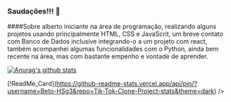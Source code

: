 ### Saudações!!! 👋

####Sobre alberto
iniciante na área de programação, realizando alguns projetos usando principalmente HTML, CSS e JavaScrit, um breve contato com Banco de Dados inclusive integrando-o a um projeto com react, também acompanhei algumas funcionalidades com o Python, ainda bem recente na área, mas com bastante empenho e vontade de aprender.

[![Anurag's github stats](https://github-readme-stats.vercel.app/api?username=Beto-HSg3)](https://github.com/anuraghazra/github-readme-stats)

[!ReadMe_Card][(https://github-readme-stats.vercel.app/api/pin/?username=Beto-HSg3&repo=Tik-Tok-Clone-Project-stats&theme=dark)](https://github.com/Beto-HSg3/github-readme-stats) />
